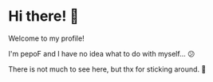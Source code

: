 # Hi there! 👋
Welcome to my profile! 

I'm pepoF and I have no idea what to do with myself... 😕

There is not much to see here, but thx for sticking around. 🥰
